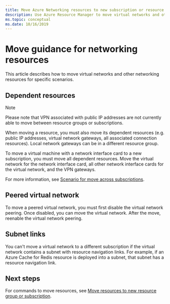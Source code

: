 ```yaml
---
title: Move Azure Networking resources to new subscription or resource group
description: Use Azure Resource Manager to move virtual networks and other networking resources to a new resource group or subscription.
ms.topic: conceptual
ms.date: 10/16/2019
---
```


# Move guidance for networking resources

This article describes how to move virtual networks and other networking resources for specific scenarios.

## Dependent resources

> [!NOTE]
> Please note that VPN associated with public IP addresses are not currently able to move between resource groups or subscriptions.

When moving a resource, you must also move its dependent resources (e.g. public IP addresses, virtual network gateways, all associated connection resources). Local network gateways can be in a different resource group.

To move a virtual machine with a network interface card to a new subscription, you must move all dependent resources. Move the virtual network for the network interface card, all other network interface cards for the virtual network, and the VPN gateways.

For more information, see [Scenario for move across subscriptions](../move-resource-group-and-subscription.md#scenario-for-move-across-subscriptions).

## Peered virtual network

To move a peered virtual network, you must first disable the virtual network peering. Once disabled, you can move the virtual network. After the move, reenable the virtual network peering.

## Subnet links

You can't move a virtual network to a different subscription if the virtual network contains a subnet with resource navigation links. For example, if an Azure Cache for Redis resource is deployed into a subnet, that subnet has a resource navigation link.

## Next steps

For commands to move resources, see [Move resources to new resource group or subscription](../move-resource-group-and-subscription.md).
